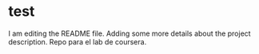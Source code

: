 # test
I am editing the README file. Adding some more details about the project description.
Repo para el lab de coursera.
